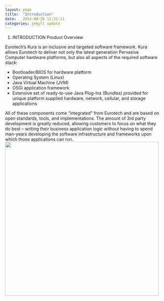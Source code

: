 ```yaml
---
layout: page
title:  "Introduction"
date:   2014-08-26 11:31:11
categories: jekyll update
---
```


1. INTRODUCTION
Product Overview

Eurotech’s Kura is an inclusive and targeted software framework.  Kura allows Eurotech to deliver not only the latest generation Pervasive Computer hardware platforms, but also all aspects of the required software stack:

<ul>
  <li>Bootloader/BIOS for hardware platform</li>
  <li>Operating System (Linux)</li>
  <li>Java Virtual Machine (JVM)</li>
  <li>OSGi application framework</li>
  <li>Extensive set of ready-to-use Java Plug-Ins (Bundles) provided for unique platform supplied hardware, network, cellular, and storage applications</li>
</ul>
All of these components come “integrated” from Eurotech and are based on open standards, tools, and implementations.  The amount of 3rd party development is greatly reduced, allowing customers to focus on what they do best – writing their business application logic without having to spend man-years developing the software infrastructure and frameworks upon which those applications can run.

<img style="width: 500px;" src="{{ site.baseurl }}/assets/images/intro.png"/>
